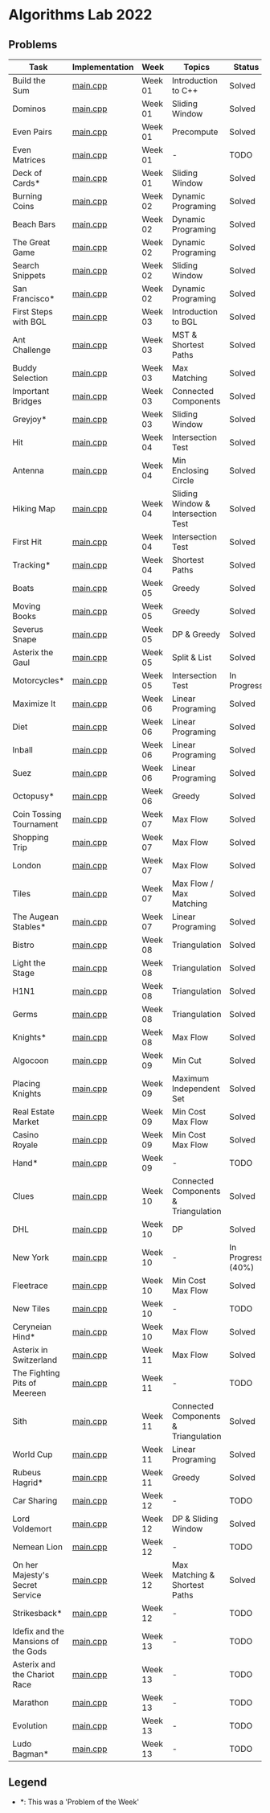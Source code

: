 # Algorithms Lab 2022

## Problems

| Task                                | Implementation                                                      | Week    | Topics                               | Status            |
|-------------------------------------|---------------------------------------------------------------------|---------|--------------------------------------|-------------------|
| Build the Sum                       | [main.cpp](week01/build_the_sum/src/main.cpp)                       | Week 01 | Introduction to C++                  | Solved            |
| Dominos                             | [main.cpp](week01/dominos/src/main.cpp)                             | Week 01 | Sliding Window                       | Solved            |
| Even Pairs                          | [main.cpp](week01/even_pairs/src/main.cpp)                          | Week 01 | Precompute                           | Solved            |
| Even Matrices                       | [main.cpp](week01/even_matrices/src/main.cpp)                       | Week 01 | -                                    | TODO              |
| Deck of Cards*                      | [main.cpp](week01/pow_deck_of_cards/src/main.cpp)                   | Week 01 | Sliding Window                       | Solved            |
| Burning Coins                       | [main.cpp](week02/burning_coins/src/main.cpp)                       | Week 02 | Dynamic Programing                   | Solved            |
| Beach Bars                          | [main.cpp](week02/beach_bars/src/main.cpp)                          | Week 02 | Dynamic Programing                   | Solved            |
| The Great Game                      | [main.cpp](week02/the_great_game/src/main.cpp)                      | Week 02 | Dynamic Programing                   | Solved            |
| Search Snippets                     | [main.cpp](week02/search_snippets/src/main.cpp)                     | Week 02 | Sliding Window                       | Solved            |
| San Francisco*                      | [main.cpp](week02/pow_san_francisco/src/main.cpp)                   | Week 02 | Dynamic Programing                   | Solved            |
| First Steps with BGL                | [main.cpp](week03/first_steps_with_bgl/src/main.cpp)                | Week 03 | Introduction to BGL                  | Solved            |
| Ant Challenge                       | [main.cpp](week03/ant_challenge/src/main.cpp)                       | Week 03 | MST & Shortest Paths                 | Solved            |
| Buddy Selection                     | [main.cpp](week03/buddy_selection/src/main.cpp)                     | Week 03 | Max Matching                         | Solved            |
| Important Bridges                   | [main.cpp](week03/important_bridges/src/main.cpp)                   | Week 03 | Connected Components                 | Solved            |
| Greyjoy*                            | [main.cpp](week03/greyjoy/src/main.cpp)                             | Week 03 | Sliding Window                       | Solved            |
| Hit                                 | [main.cpp](week04/hit/src/main.cpp)                                 | Week 04 | Intersection Test                    | Solved            |
| Antenna                             | [main.cpp](week04/antenna/src/main.cpp)                             | Week 04 | Min Enclosing Circle                 | Solved            |
| Hiking Map                          | [main.cpp](week04/hiking_map/src/main.cpp)                          | Week 04 | Sliding Window & Intersection Test   | Solved            |
| First Hit                           | [main.cpp](week04/first_hit/src/main.cpp)                           | Week 04 | Intersection Test                    | Solved            |
| Tracking*                           | [main.cpp](week04/tracking/src/main.cpp)                            | Week 04 | Shortest Paths                       | Solved            |
| Boats                               | [main.cpp](week05/boats/src/main.cpp)                               | Week 05 | Greedy                               | Solved            |
| Moving Books                        | [main.cpp](week05/moving_books/src/main.cpp)                        | Week 05 | Greedy                               | Solved            |
| Severus Snape                       | [main.cpp](week05/severus_snape/src/main.cpp)                       | Week 05 | DP & Greedy                          | Solved            |
| Asterix the Gaul                    | [main.cpp](week05/asterix_the_gaul/src/main.cpp)                    | Week 05 | Split & List                         | Solved            |
| Motorcycles*                        | [main.cpp](week05/motorcycles/src/main.cpp)                         | Week 05 | Intersection Test                    | In Progress       |
| Maximize It                         | [main.cpp](week06/what_is_the_max/src/main.cpp)                     | Week 06 | Linear Programing                    | Solved            |
| Diet                                | [main.cpp](week06/diet/src/main.cpp)                                | Week 06 | Linear Programing                    | Solved            |
| Inball                              | [main.cpp](week06/inball/src/main.cpp)                              | Week 06 | Linear Programing                    | Solved            |
| Suez                                | [main.cpp](week06/suez/src/main.cpp)                                | Week 06 | Linear Programing                    | Solved            |
| Octopusy*                           | [main.cpp](week06/octopusy/src/main.cpp)                            | Week 06 | Greedy                               | Solved            |
| Coin Tossing Tournament             | [main.cpp](week07/coin_tossing_tournament/src/main.cpp)             | Week 07 | Max Flow                             | Solved            |
| Shopping Trip                       | [main.cpp](week07/shopping_trip/src/main.cpp)                       | Week 07 | Max Flow                             | Solved            |
| London                              | [main.cpp](week07/london/src/main.cpp)                              | Week 07 | Max Flow                             | Solved            |
| Tiles                               | [main.cpp](week07/tiles/src/main.cpp)                               | Week 07 | Max Flow / Max Matching              | Solved            |
| The Augean Stables*                 | [main.cpp](week07/the_augean_stables/src/main.cpp)                  | Week 07 | Linear Programing                    | Solved            |
| Bistro                              | [main.cpp](week08/bistro/src/main.cpp)                              | Week 08 | Triangulation                        | Solved            |
| Light the Stage                     | [main.cpp](week08/light_the_stage/src/main.cpp)                     | Week 08 | Triangulation                        | Solved            |
| H1N1                                | [main.cpp](week08/h1n1/src/main.cpp)                                | Week 08 | Triangulation                        | Solved            |
| Germs                               | [main.cpp](week08/germs/src/main.cpp)                               | Week 08 | Triangulation                        | Solved            |
| Knights*                            | [main.cpp](week08/knights/src/main.cpp)                             | Week 08 | Max Flow                             | Solved            |
| Algocoon                            | [main.cpp](week09/algocoon/src/main.cpp)                            | Week 09 | Min Cut                              | Solved            |
| Placing Knights                     | [main.cpp](week09/placing_knights/src/main.cpp)                     | Week 09 | Maximum Independent Set              | Solved            |
| Real Estate Market                  | [main.cpp](week09/real_estate_market/src/main.cpp)                  | Week 09 | Min Cost Max Flow                    | Solved            |
| Casino Royale                       | [main.cpp](week09/casino_royale/src/main.cpp)                       | Week 09 | Min Cost Max Flow                    | Solved            |
| Hand*                               | [main.cpp](week09/hand/src/main.cpp)                                | Week 09 | -                                    | TODO              |
| Clues                               | [main.cpp](week10/clues/src/main.cpp)                               | Week 10 | Connected Components & Triangulation | Solved            |
| DHL                                 | [main.cpp](week10/DHL/src/main.cpp)                                 | Week 10 | DP                                   | Solved            |
| New York                            | [main.cpp](week10/new_york/src/main.cpp)                            | Week 10 | -                                    | In Progress (40%) |
| Fleetrace                           | [main.cpp](week10/fleetrace/src/main.cpp)                           | Week 10 | Min Cost Max Flow                    | Solved            |
| New Tiles                           | [main.cpp](week10/new_tiles/src/main.cpp)                           | Week 10 | -                                    | TODO              |
| Ceryneian Hind*                     | [main.cpp](week10/ceryneian_hind/src/main.cpp)                      | Week 10 | Max Flow                             | Solved            |
| Asterix in Switzerland              | [main.cpp](week11/asterix_in_switzerland/src/main.cpp)              | Week 11 | Max Flow                             | Solved            |
| The Fighting Pits of Meereen        | [main.cpp](week11/the_fighting_pits_of_meereen/src/main.cpp)        | Week 11 | -                                    | TODO              |
| Sith                                | [main.cpp](week11/sith/src/main.cpp)                                | Week 11 | Connected Components & Triangulation | Solved            |
| World Cup                           | [main.cpp](week11/worldcup/src/main.cpp)                            | Week 11 | Linear Programing                    | Solved            |
| Rubeus Hagrid*                      | [main.cpp](week11/rubeus_hagrid/src/main.cpp)                       | Week 11 | Greedy                               | Solved            |
| Car Sharing                         | [main.cpp](week12/car_sharing/src/main.cpp)                         | Week 12 | -                                    | TODO              |
| Lord Voldemort                      | [main.cpp](week12/lord_voldemort/src/main.cpp)                      | Week 12 | DP & Sliding Window                  | Solved            |
| Nemean Lion                         | [main.cpp](week12/nemean_lion/src/main.cpp)                         | Week 12 | -                                    | TODO              |
| On her Majesty's Secret Service     | [main.cpp](week12/on_her_majestys_secret_service/src/main.cpp)      | Week 12 | Max Matching & Shortest Paths        | Solved            |
| Strikesback*                        | [main.cpp](week12/strikesback/src/main.cpp)                         | Week 12 | -                                    | TODO              |
| Idefix and the Mansions of the Gods | [main.cpp](week13/idefix_and_the_mansions_of_the_gods/src/main.cpp) | Week 13 | -                                    | TODO              |
| Asterix and the Chariot Race        | [main.cpp](week13/asterix_and_the_chario_race/src/main.cpp)         | Week 13 | -                                    | TODO              |
| Marathon                            | [main.cpp](week13/marathon/src/main.cpp)                            | Week 13 | -                                    | TODO              |
| Evolution                           | [main.cpp](week13/evolution/src/main.cpp)                           | Week 13 | -                                    | TODO              |
| Ludo Bagman*                        | [main.cpp](week13/ludo_bagman/src/main.cpp)                         | Week 13 | -                                    | TODO              |

## Legend
- *: This was a 'Problem of the Week'